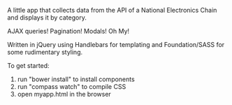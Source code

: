 A little app that collects data from the API of a National Electronics Chain and displays it by category.

AJAX queries! Pagination! Modals! Oh My!

Written in jQuery using Handlebars for templating and Foundation/SASS for some rudimentary styling.

To get started:
  1. run "bower install" to install components  
  2. run "compass watch" to compile CSS
  3. open myapp.html in the browser
